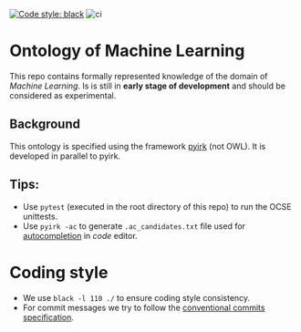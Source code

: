 [![Code style: black](https://img.shields.io/badge/code%20style-black-000000.svg)](https://github.com/psf/black)
![ci](https://github.com/ackrep-org/oml/actions/workflows/python-app.yml/badge.svg)

# Ontology of Machine Learning

This repo contains formally represented knowledge of the domain of *Machine Learning*. Is is still in **early stage of development** and should be considered as experimental.


## Background

This ontology is specified using the framework [pyirk](https://github.com/ackrep-org/pyerk-core) (not OWL). It is developed in parallel to pyirk.

## Tips:

- Use `pytest` (executed in the root directory of this repo) to run the OCSE unittests.
- Use `pyirk -ac` to generate `.ac_candidates.txt` file used for [autocompletion](https://github.com/ackrep-org/irk-fzf) in *code* editor.


# Coding style

- We use `black -l 110 ./` to ensure coding style consistency.
- For commit messages we try to follow the [conventional commits specification](https://www.conventionalcommits.org/en/).

